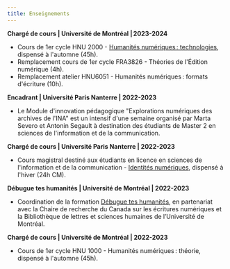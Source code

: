 ```yaml
---
title: Enseignements
---
```



**Chargé de cours | Université de Montréal | 2023-2024**

- Cours de 1er cycle HNU 2000 - [Humanités numériques : technologies](https://hnu2000.en-cours-de.construction/), dispensé à l'automne (45h).
- Remplacement cours de 1er cycle FRA3826 - Théories de l'Édition numérique (4h).
- Remplacement atelier HNU6051 - Humanités numériques : formats d'écriture (10h).

**Encadrant | Université Paris Nanterre | 2022-2023**

- Le Module d'innovation pédagogique "Explorations numériques des archives de l'INA" est un intensif d'une semaine organisé par Marta Severo et Antonin Segault à destination des étudiants de Master 2 en sciences de l'information et de la communication.

**Chargé de cours | Université Paris Nanterre | 2022-2023**

- Cours magistral destiné aux étudiants en licence en sciences de l'information et de la communication - [Identités numériques](https://identites-numeriques.en-cours-de.construction/), dispensé à l'hiver (24h CM).

**Débugue tes humanités | Université de Montréal | 2022-2023**

- Coordination de la formation [Débugue tes humanités](https://debugue.ecrituresnumeriques.ca/), en partenariat avec la Chaire de recherche du Canada sur les écritures numériques et la Bibliothèque de lettres et sciences humaines de l’Université de Montréal.

**Chargé de cours | Université de Montréal | 2022-2023**

- Cours de 1er cycle HNU 1000 - Humanités numériques : théorie, dispensé à l'automne (45h).